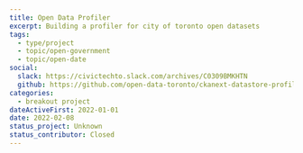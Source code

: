 ```yaml
---
title: Open Data Profiler
excerpt: Building a profiler for city of toronto open datasets
tags:
  - type/project
  - topic/open-government
  - topic/open-date
social:
  slack: https://civictechto.slack.com/archives/C0309BMKHTN
  github: https://github.com/open-data-toronto/ckanext-datastore-profiler
categories:
  - breakout project
dateActiveFirst: 2022-01-01
date: 2022-02-08
status_project: Unknown
status_contributor: Closed
---
```

